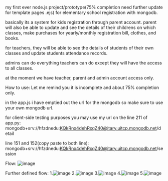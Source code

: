 my first ever node.js project/prototype(75% completion need further update for template pages .ejs) for elementary school registration with mongodb.

basically its a system for kids registration through parent account. parent will also be able to update and see the details of their childrens on which classes, make purchases for yearly/monthly registration bill, clothes, and books.

for teachers, they will be able to see the details of students of their own classes and update students attendance records.

admins can do everything teachers can do except they will have the access to all classes.

at the moment we have teacher, parent and admin account access only.

How to use:
Let me remind you it is incomplete and about 75% completion only.

in the app.js i have emptied out the url for the mongodb so make sure to use your own mongodb url.

for client-side testing purposes you may use my url on the line 211 of app.py:
mongodb+srv://hfzdnedu:KQkRnx4dehRxqZ40@itary.uitcp.mongodb.net/detail

line 151 and 152(copy paste to both line):
mongodb+srv://hfzdnedu:KQkRnx4dehRxqZ40@itary.uitcp.mongodb.net/session

Flow:
![image](https://github.com/user-attachments/assets/1c1f55e1-fb97-4e3f-9756-9866ae9d391e)

Further defined flow:
1.![image](https://github.com/user-attachments/assets/fced689d-e514-4e7b-9ed8-bd7ab5f2ec31)
2.![image](https://github.com/user-attachments/assets/ae8b4afe-4787-4032-8ee8-97234bd5fe16)
3.![image](https://github.com/user-attachments/assets/5f1eb9b6-1abb-4418-9d30-914460258d57)
4.![image](https://github.com/user-attachments/assets/a9ab3ccd-470c-4924-8f64-bd5bf10c3217)
5.![image](https://github.com/user-attachments/assets/2dc38d81-5273-40ba-a6bf-f15150f1b795)

